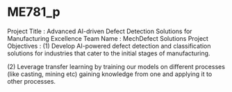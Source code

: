# ME781_p
Project Title : Advanced AI-driven Defect Detection Solutions for Manufacturing Excellence
Team Name : MechDefect Solutions
Project Objectives :
(1) Develop AI-powered defect detection and classification solutions for industries that cater to the initial stages of manufacturing.

(2) Leverage transfer learning by training our models on different processes (like casting, mining etc) gaining knowledge from one and applying it to other processes.
